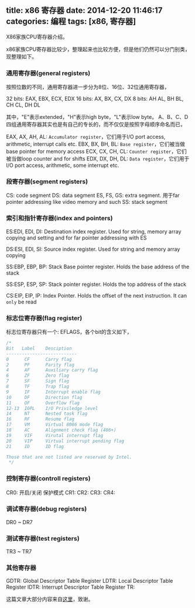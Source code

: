﻿title: x86 寄存器
date: 2014-12-20 11:46:17
categories: 编程
tags: [x86, 寄存器]
---

X86家族CPU寄存器介绍。

<!-- more -->

x86家族CPU寄存器比较少，整理起来也比较方便，但是他们仍然可以分门别类，
现整理如下。

### 通用寄存器(general registers)

按照位数的不同，通用寄存器进一步分为8位、16位、32位通用寄存器，

32 bits: EAX, EBX, ECX, EDX
16 bits: AX, BX, CX, DX
8  bits: AH AL, BH BL, CH CL, DH DL

其中，"E"表示extended，"H"表示high byte，"L"表示low byte。
A、B、C、D四组通用寄存器其实也是有自己的专长的，而不仅仅是按照字母顺序命名而已，

EAX, AX, AH, AL:
`Accumulator register`，它们用于I/O port access, arithmetic, interrupt calls etc.
EBX, BX, BH, BL:
`Base register`，它们被当做base pointer for memory access
ECX, CX, CH, CL:
`Counter register`，它们被当做loop counter and for shifts
EDX, DX, DH, DL:
`Data register`，它们用于I/O port access, arithmetic, some interrupt etc.

### 段寄存器(segment registers)

CS: code segment
DS: data segment
ES, FS, GS: extra segment. 用于far pointer addressing like video memory and such
SS: stack segment

### 索引和指针寄存器(index and pointers)

ES:EDI, EDI, DI:
Destination index register. Used for string, memory array copying and setting
and for far pointer addressing with ES

DS:ESI, EDI, SI:
Source index register. Used for string and memory array copying

SS:EBP, EBP, BP:
Stack Base pointer register. Holds the base address of the stack
                
SS:ESP, ESP, SP:
Stack pointer register. Holds the top address of the stack

CS:EIP, EIP, IP:
Index Pointer. Holds the offset of the next instruction. It can `only` be read

### 标志位寄存器(flag register)

标志位寄存器只有一个: EFLAGS，各个bit的含义如下，

```c
/*
Bit   Label    Desciption
---------------------------
0      CF      Carry flag
2      PF      Parity flag
4      AF      Auxiliary carry flag
6      ZF      Zero flag
7      SF      Sign flag
8      TF      Trap flag
9      IF      Interrupt enable flag
10     DF      Direction flag
11     OF      Overflow flag
12-13  IOPL    I/O Priviledge level
14     NT      Nested task flag
16     RF      Resume flag
17     VM      Virtual 8086 mode flag
18     AC      Alignment check flag (486+)
19     VIF     Virutal interrupt flag
20     VIP     Virtual interrupt pending flag
21     ID      ID flag

Those that are not listed are reserved by Intel.
 */
```

### 控制寄存器(controll registers)

CR0: 开启/关闭 保护模式
CR1:
CR2:
CR3:
CR4:

### 调试寄存器(debug registers)

DR0 ~ DR7

### 测试寄存器(test registers)

TR3 ~ TR7

### 其他寄存器

GDTR: Global Descriptor Table Register
LDTR: Local Descriptor Table Register
IDTR: Interrupt Descriptor Table Register
TR:

这篇文章大部分内容来自[这里][x86-registers]，致谢。


[x86-registers]: http://www.eecg.toronto.edu/~amza/www.mindsec.com/files/x86regs.html
